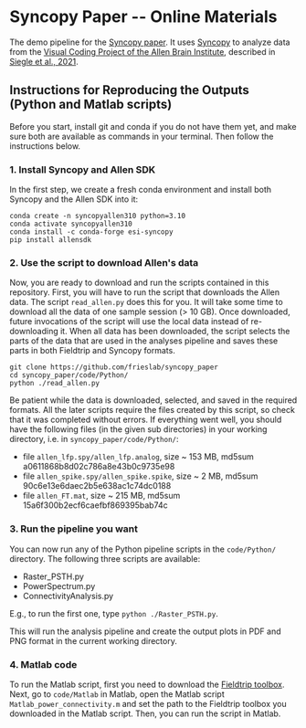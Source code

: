 # Syncopy Paper -- Online Materials

The demo pipeline for the [Syncopy paper](https://doi.org/10.1101/2024.04.15.589590). It uses [Syncopy](https://github.com/esi-neuroscience/syncopy) to analyze data from the [Visual Coding Project of the Allen Brain Institute](https://allensdk.readthedocs.io/en/latest/visual_coding_neuropixels.html), described in [Siegle et al., 2021](https://doi.org/10.1038/s41586-020-03171-x).


## Instructions for Reproducing the Outputs (Python and Matlab scripts)

Before you start, install git and conda if you do not have them yet, and make sure both are available as commands in your terminal. Then follow the instructions below.

### 1. Install Syncopy and Allen SDK

In the first step, we create a fresh conda environment and install both Syncopy and the Allen SDK into it:

```shell
conda create -n syncopyallen310 python=3.10
conda activate syncopyallen310
conda install -c conda-forge esi-syncopy
pip install allensdk
```

### 2. Use the script to download Allen's data

Now, you are ready to download and run the scripts contained in this repository. First, you will have to run the script that downloads the Allen data. The script `read_allen.py` does this for you. It will take some time to download all the data of one sample session (> 10 GB). Once downloaded, future invocations of the script will use the local data instead of re-downloading it. When all data has been downloaded, the script selects the parts of the data that are used in the analyses pipeline and saves these parts in both Fieldtrip and Syncopy formats.


```shell
git clone https://github.com/frieslab/syncopy_paper
cd syncopy_paper/code/Python/
python ./read_allen.py
```

Be patient while the data is downloaded, selected, and saved in the required formats. All the later scripts require the files created by this script, so check that it was completed without errors. If everything went well, you should have the following files (in the given sub directories) in your working directory, i.e. in `syncopy_paper/code/Python/`:


* file `allen_lfp.spy/allen_lfp.analog`, size ~ 153 MB, md5sum a0611868b8d02c786a8e43b0c9735e98
* file `allen_spike.spy/allen_spike.spike`, size ~ 2 MB, md5sum 90c6e13e6daec2b5e638ac1c74dc0188
* file `allen_FT.mat`, size ~ 215 MB, md5sum 15a6f300b2ecf6caefbf869395bab74c


### 3. Run the pipeline you want

You can now run any of the Python pipeline scripts in the `code/Python/` directory. The following three scripts are available:

* Raster_PSTH.py
* PowerSpectrum.py
* ConnectivityAnalysis.py

E.g., to run the first one, type `python ./Raster_PSTH.py`.

This will run the analysis pipeline and create the output plots in PDF and PNG format in the current working directory.


### 4. Matlab code
To run the Matlab script, first you need to download the [Fieldtrip toolbox](https://www.fieldtriptoolbox.org/).
Next, go to `code/Matlab` in Matlab, open the Matlab script ```Matlab_power_connectivity.m``` and set the path to the Fieldtrip toolbox you downloaded in the Matlab script. 
Then, you can run the script in Matlab.
